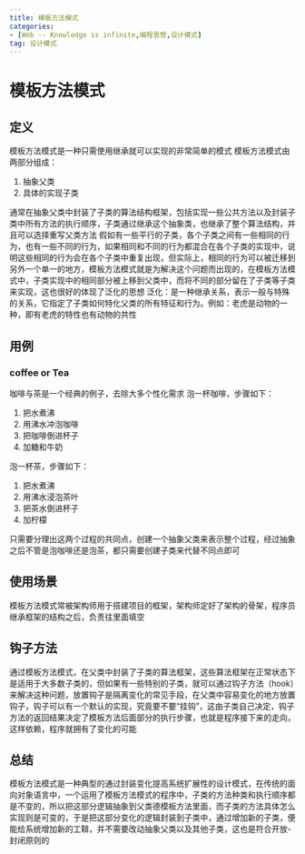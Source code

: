 ```yaml
---
title: 模板方法模式
categories: 
- [Web -- Knowledge is infinite,编程思想,设计模式]
tag: 设计模式
---
```

# 模板方法模式
## 定义
模板方法模式是一种只需使用继承就可以实现的非常简单的模式
模板方法模式由两部分组成：

1. 抽象父类
2. 具体的实现子类

通常在抽象父类中封装了子类的算法结构框架，包括实现一些公共方法以及封装子类中所有方法的执行顺序，子类通过继承这个抽象类，也继承了整个算法结构，并且可以选择重写父类方法
假如有一些平行的子类，各个子类之间有一些相同的行为，也有一些不同的行为，如果相同和不同的行为都混合在各个子类的实现中，说明这些相同的行为会在各个子类中重复出现，但实际上，相同的行为可以被迁移到另外一个单一的地方，模板方法模式就是为解决这个问题而出现的，在模板方法模式中，子类实现中的相同部分被上移到父类中，而将不同的部分留在了子类等子类来实现，这也很好的体现了泛化的思想
泛化：是一种继承关系，表示一般与特殊的关系，它指定了子类如何特化父类的所有特征和行为。例如：老虎是动物的一种，即有老虎的特性也有动物的共性
## 用例
### coffee or Tea
咖啡与茶是一个经典的例子，去除大多个性化需求
泡一杯咖啡，步骤如下：

1. 把水煮沸
2. 用沸水冲泡咖啡
3. 把咖啡倒进杯子
4. 加糖和牛奶

泡一杯茶，步骤如下：

1. 把水煮沸
2. 用沸水浸泡茶叶
3. 把茶水倒进杯子
4. 加柠檬

只需要分理出这两个过程的共同点，创建一个抽象父类来表示整个过程，经过抽象之后不管是泡咖啡还是泡茶，都只需要创建子类来代替不同点即可
## 使用场景
模板方法模式常被架构师用于搭建项目的框架，架构师定好了架构的骨架，程序员继承框架的结构之后，负责往里面填空
## 钩子方法
通过模板方法模式，在父类中封装了子类的算法框架，这些算法框架在正常状态下是适用于大多数子类的，但如果有一些特别的子类，就可以通过钩子方法（hook）来解决这种问题，放置钩子是隔离变化的常见手段，在父类中容易变化的地方放置钩子，钩子可以有一个默认的实现，究竟要不要“挂钩”，这由子类自己决定，钩子方法的返回结果决定了模板方法后面部分的执行步骤，也就是程序接下来的走向，这样依赖，程序就拥有了变化的可能
## 总结
模板方法模式是一种典型的通过封装变化提高系统扩展性的设计模式，在传统的面向对象语言中，一个运用了模板方法模式的程序中，子类的方法种类和执行顺序都是不变的，所以把这部分逻辑抽象到父类德模板方法里面，而子类的方法具体怎么实现则是可变的，于是把这部分变化的逻辑封装到子类中，通过增加新的子类，便能给系统增加新的工鞥，并不需要改动抽象父类以及其他子类，这也是符合开放-封闭原则的
